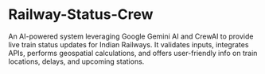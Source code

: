 # Railway-Status-Crew
An AI-powered system leveraging Google Gemini AI and CrewAI to provide live train status updates for Indian Railways. It validates inputs, integrates APIs, performs geospatial calculations, and offers user-friendly info on train locations, delays, and upcoming stations. 
